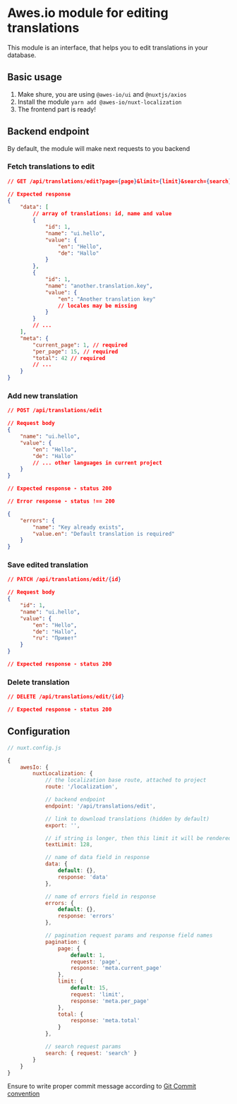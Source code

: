 # Awes.io module for editing translations

This module is an interface, that helps you to edit translations in your database.

## Basic usage

1. Make shure, you are using `@awes-io/ui` and `@nuxtjs/axios`
2. Install the module `yarn add @awes-io/nuxt-localization`
3. The frontend part is ready!

## Backend endpoint

By default, the module will make next requests to you backend

### Fetch translations to edit

```json
// GET /api/translations/edit?page={page}&limit={limit}&search={search}

// Expected response
{
    "data": [
        // array of translations: id, name and value
        {
            "id": 1,
            "name": "ui.hello",
            "value": {
                "en": "Hello",
                "de": "Hallo"
            }
        },
        {
            "id": 1,
            "name": "another.translation.key",
            "value": {
                "en": "Another translation key"
                // locales may be missing
            }
        }
        // ...
    ],
    "meta": {
        "current_page": 1, // required
        "per_page": 15, // required
        "total": 42 // required
        // ...
    }
}
```

### Add new translation

```json
// POST /api/translations/edit

// Request body
{
    "name": "ui.hello",
    "value": {
        "en": "Hello",
        "de": "Hallo"
        // ... other languages in current project
    }
}

// Expected response - status 200

// Error response - status !== 200

{
    "errors": {
        "name": "Key already exists",
        "value.en": "Default translation is required"
    }
}
```

### Save edited translation

```json
// PATCH /api/translations/edit/{id}

// Request body
{
    "id": 1,
    "name": "ui.hello",
    "value": {
        "en": "Hello",
        "de": "Hallo",
        "ru": "Привет"
    }
}

// Expected response - status 200
```

### Delete translation

```json
// DELETE /api/translations/edit/{id}

// Expected response - status 200
```

## Configuration

```javascript
// nuxt.config.js

{
    awesIo: {
        nuxtLocalization: {
            // the localization base route, attached to project
            route: '/localization',

            // backend endpoint
            endpoint: '/api/translations/edit',

            // link to download translations (hidden by default)
            export: '',

            // if string is longer, then this limit it will be rendered as textarea
            textLimit: 128,

            // name of data field in response
            data: {
                default: {},
                response: 'data'
            },

            // name of errors field in response
            errors: {
                default: {},
                response: 'errors'
            },

            // pagination request params and response field names
            pagination: {
                page: {
                    default: 1,
                    request: 'page',
                    response: 'meta.current_page'
                },
                limit: {
                    default: 15,
                    request: 'limit',
                    response: 'meta.per_page'
                },
                total: {
                    response: 'meta.total'
                }
            },

            // search request params
            search: { request: 'search' }
        }
    }
}
```

Ensure to write proper commit message according to [Git Commit convention](https://www.conventionalcommits.org/)
